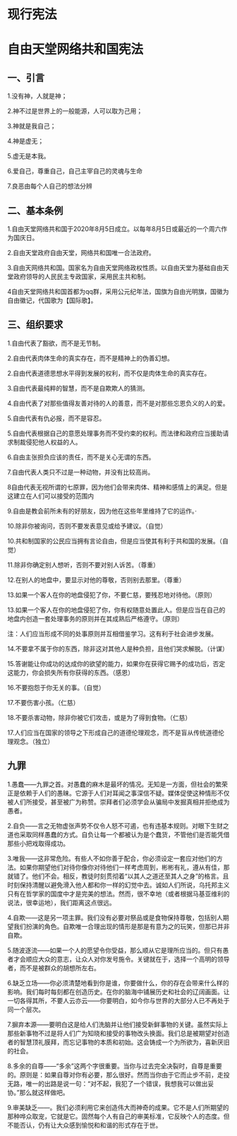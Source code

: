 # 现行宪法
# **自由天堂网络共和国宪法**

## 一、引言

1.没有神，人就是神；

2.神不过是世界上的一般能源，人可以取为己用；

3.神就是我自己；

4.神是虚无；

5.虚无是本我。

6.爱自己，尊重自己，自己主宰自己的灵魂与生命

7.良恶由每个人自己的想法分辨

## 二、基本条例

1.自由天堂网络共和国于2020年8月5日成立。以每年8月5日或最近的一个周六作为国庆日。

2.自由天堂政府自由天堂，网络共和国唯一合法政府。

3.自由天网络共和国。国家名为自由天堂网络政权性质。以自由天堂为基础自由天堂政府领导的人民民主专政国家，采用民主共和制。

4自由天堂网络共和国首都为qq群，采用公元纪年法，国旗为自由光明旗，国徽为自由徽记，代国歌为【国际歌】。

## 三、组织要求

1.自由代表了豁欲，而不是无节制。

2.自由代表肉体生命的真实存在，而不是精神上的伪善幻想。

2.自由代表道德思想水平得到发展的权利，而不仅是肉体生命的真实存在。

3.自由代表最纯粹的智慧，而不是自欺欺人的猜测。

4.自由代表了对那些值得友善对待的人的善意，而不是对那些忘恩负义的人的爱。

5.自由代表有仇必报，而不是容忍。

5.自由代表根据自己的意愿处理事务而不受约束的权利。而法律和政府应当援助请求制裁侵犯他人权益的人。

6.自由主张担负应该的责任，而不是关心无谓的东西。

7.自由代表人类只不过是一种动物，并没有比较高尚。

8自由代表无视所谓的七原罪，因为他们会带来肉体、精神和感情上的满足。但是这建立在人们可以接受的范围内

9.自由是教会前所未有的好朋友，因为他在这些年里维持了它的运作。·

10.除非你被询问，否则不要发表意见或给予建议。（自觉）

10.共和制国家的公民应当拥有言论自由，但是应当使其有利于共和国的发展。（自觉）

11.除非你确定别人想听，否则不要对别人诉苦。（尊重）

12.在别人的地盘中，要显示对他的尊敬，否则别去那里。（尊重）

13.如果一个客人在你的地盘侵犯了你，不要仁慈，要残忍地对待他。（原则）

13.如果一个客人在你的地盘侵犯了你，你有权随意处置此人。但是应当在自己的地盘内创造一套处理事务的原则并在其成熟后严格遵守。（原则）

注：人们应当形成不同的处事原则并互相借鉴学习。这有利于社会进步发展。

14.不要拿不属于你的东西，除非这对其他人是种负担，且他们哭求解脱。（计谋）

15.答谢能让你成功的达成你的欲望的能力，如果你在获得它赐予的成功后，否定这能力，你会损失所有你获得的东西。（感恩）

16.不要抱怨于你无关的事。（自觉）

17.不要伤害小孩。（仁慈）

18.不要杀害动物，除非你被它们攻击，或是为了得到食物。（仁慈）

17.人们应当在国家的领导之下形成自己的道德伦理观念，而不是盲从传统道德伦理观念。（独立）
 
## 九罪

1.愚蠢——九罪之首。对愚蠢的麻木是最坏的情况。无知是一方面，但社会的繁荣正是依赖于人们的愚昧。它源于人们对耳闻之事深信不疑。媒体促使这种情形不仅被人们所接受，甚至被广为称赞。崇拜者们必须学会从骗局中发掘真相并拒绝成为愚者。

2.自负——言之无物虚张声势不仅令人怒不可遏，也有违基本规则。对眼下生财之道也采取同样愚蠢的方式。自负让每一个都被认为是个蠢货，不管他们是否能凭借那些小把戏取得成功。

3.唯我——这非常危险。有些人不如你善于配合，你必须设定一套应对他们的方法。如果你期望他们对待你像你对待他们一样考虑周到，彬彬有礼，遵从有佳，那就错了。他们不会。相反，教徒时刻贯彻着“以其人之道还至其人之身”的格言。且时刻保持清醒以避免滑入他人都和你一样的幻觉中去。诚如人们所说，乌托邦主义只有在哲学家的国度中才是完美的想法。然而，很不幸地（或者根据马基亚维利的说法，很幸运地），我们距离这点很远。

4.自欺——这是另一项主罪。我们没有必要对祭品或是食物保持尊敬，包括别人期望我们扮演的角色。自欺唯一合理出现的情形是那是有意为之的玩笑，但那已并非自欺。

5.随波逐流——如果一个人的愿望令你受益，那么顺从它是理所应当的。但只有愚者才会顺应大众的意志，让众人对你发号施令。关键就在于，选择一个高明的领导者，而不是被群众的胡想所左右。

6.缺乏立场——你必须清楚地看到你是谁，你要做什么，你的存在会带来什么样的影响。我们每时每刻都在创造历史。在你的脑海中铺展历史和社会的辽阔画面。让一切各得其所，不要人云亦云——你要明白，如今你与世界的大部分人已不再处于同一个层次。

7.摒弃本源——要明白这是给人们洗脑并让他们接受新鲜事物的关键。虽然实际上那些新事物不过是将人们广为知晓和接受的事物改头换面。我们总是被期望对创造者的智慧顶礼膜拜，而忘记事物的本质和初始。这会铸成一个为所欲为，喜新厌旧的社会。

8.多余的自尊——“多余”这两个字很重要。当你与过去完全决裂时，自尊是重要的。原则是：如果自尊对你有必要，那么很好。然而当你由于它而止步不前，走投无路，唯一的出路是说一句：“对不起，我犯了一个错误，我想我可以做出妥协。”那么就这样做吧。

9.审美缺乏——。我们必须利用它来创造伟大而神奇的成果。它不是人们所期望的那种哗众取宠，它就是它。固然每个人有自己的审美标准，它反映个人的态度。但不能否认，仍有让大众感到愉悦和和谐的形式存在于世。

 

 
